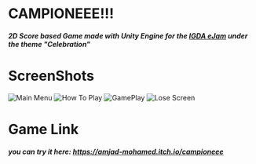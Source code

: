 # CAMPIONEEE!!!
#####  2D Score based Game made with Unity Engine for the [IGDA eJam](https://itch.io/jam/ejam "IGDA eJam") under the theme "Celebration"

# ScreenShots

 
![Main Menu](https://img.itch.zone/aW1hZ2UvNjgzNDM4LzM3NTkyMDQucG5n/original/hOZlcT.png)
![How To Play](https://img.itch.zone/aW1hZ2UvNjgzNDM4LzM3NTkyMDgucG5n/original/v0LgKp.png)
![GamePlay](https://img.itch.zone/aW1hZ2UvNjgzNDM4LzM3NTkyMDcucG5n/original/aWLncI.png)
![Lose Screen](https://img.itch.zone/aW1hZ2UvNjgzNDM4LzM3NTk0NjQucG5n/original/Ve46yO.png)

# Game Link
##### you can try it here: https://amjad-mohamed.itch.io/campioneee 
